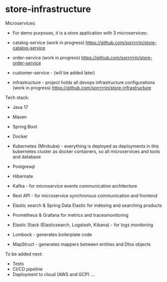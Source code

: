 # store-infrastructure

Microservices:
* For demo purposes, it is a store application with 3 microservices: 
* catalog-service (work in progress)
https://github.com/sorrrrrin/store-catalog-service

* order-service  (work in progress)
https://github.com/sorrrrrin/store-order-service

* customer-service - (will be added later)

* infrastructure - project holds all devops infrastructure configurations  (work in progress)
https://github.com/sorrrrrin/store-infrastructure


Tech stack:
* Java 17
* Maven
* Spring Boot
* Docker
* Kubernetes (Minikube) - everything is deployed as deployments in this kubernetes cluster as docker containers, so all microservices and tools and database
* Postgresql
* Hibernate
* Kafka - for microservice events communication architecture
* Rest API - for microservice synchronous communication and frontend

* Elastic search & Spring Data Elastic for indexing and searching products
* Prometheus & Grafana for metrics and tracesmonitoring
* Elastic Stack (Elasticsearch, Logstash, Kibana) - for logs monitoring

* Lombock - generates boilerplate code
* MapStruct - generates mappers between entities and Dtos objects


To be added next:
* Tests
* CI/CD pipeline
* Deployment to cloud (AWS and GCP)
...
